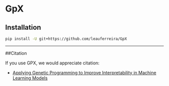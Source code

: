 # GpX

## Installation



```sh
pip install -U git+https://github.com/leauferreira/GpX
```
------

##Citation


If you use GPX, we would appreciate citation: 

* [Applying Genetic Programming to Improve Interpretability in Machine Learning Models](http://arxiv.org/abs/2005.09512)